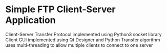 # Simple FTP Client-Server Application

Client-Server Transfer Protocol implemented using Python3 socket library
Client GUI implemented using Qt Designer and Python
Transfer algorithm uses multi-threading to allow multiple clients to connect to one server
